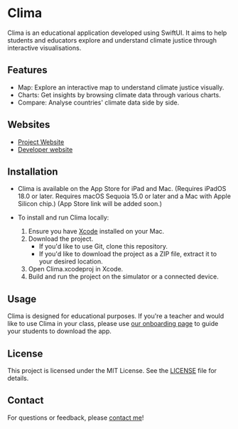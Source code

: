 # Clima
Clima is an educational application developed using SwiftUI. It aims to help students and educators explore and understand climate justice through interactive visualisations.

## Features
- Map: Explore an interactive map to understand climate justice visually.
- Charts: Get insights by browsing climate data through various charts.
- Compare: Analyse countries' climate data side by side.

## Websites
- [Project Website](https://myungjoon.com/clima)
- [Developer website](https://myungjoon.com)

## Installation
- Clima is available on the App Store for iPad and Mac. (Requires iPadOS 18.0 or later. Requires macOS Sequoia 15.0 or later and a Mac with Apple Silicon chip.)
(App Store link will be added soon.)

- To install and run Clima locally:
  1. Ensure you have [Xcode](https://developer.apple.com/xcode/) installed on your Mac.
  2. Download the project.
      - If you'd like to use Git, clone this repository.
      - If you'd like to download the project as a ZIP file, extract it to your desired location.
  4. Open Clima.xcodeproj in Xcode.
  5. Build and run the project on the simulator or a connected device.

## Usage
Clima is designed for educational purposes. If you're a teacher and would like to use Clima in your class, please use [our onboarding page](https://myungjoon.com/clima/onboarding) to guide your students to download the app.

## License
This project is licensed under the MIT License. See the [LICENSE](LICENSE) file for details.

## Contact
For questions or feedback, please [contact me](https://myungjoon.com/contact)!
